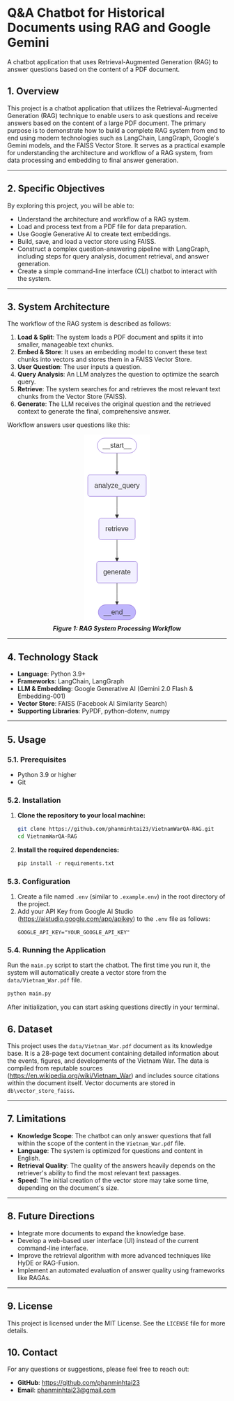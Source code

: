 # Q&A Chatbot for Historical Documents using RAG and Google Gemini

A chatbot application that uses Retrieval-Augmented Generation (RAG) to answer questions based on the content of a PDF document.


## 1. Overview

This project is a chatbot application that utilizes the Retrieval-Augmented Generation (RAG) technique to enable users to ask questions and receive answers based on the content of a large PDF document. The primary purpose is to demonstrate how to build a complete RAG system from end to end using modern technologies such as LangChain, LangGraph, Google's Gemini models, and the FAISS Vector Store. It serves as a practical example for understanding the architecture and workflow of a RAG system, from data processing and embedding to final answer generation.

---

## 2. Specific Objectives

By exploring this project, you will be able to:
- Understand the architecture and workflow of a RAG system.
- Load and process text from a PDF file for data preparation.
- Use Google Generative AI to create text embeddings.
- Build, save, and load a vector store using FAISS.
- Construct a complex question-answering pipeline with LangGraph, including steps for query analysis, document retrieval, and answer generation.
- Create a simple command-line interface (CLI) chatbot to interact with the system.

---

## 3. System Architecture

The workflow of the RAG system is described as follows:

1.  **Load & Split**: The system loads a PDF document and splits it into smaller, manageable text chunks.
2.  **Embed & Store**: It uses an embedding model to convert these text chunks into vectors and stores them in a FAISS Vector Store.
3.  **User Question**: The user inputs a question.
4.  **Query Analysis**: An LLM analyzes the question to optimize the search query.
5.  **Retrieve**: The system searches for and retrieves the most relevant text chunks from the Vector Store (FAISS).
6.  **Generate**: The LLM receives the original question and the retrieved context to generate the final, comprehensive answer.

Workflow answers user questions like this:

<div align="center">
  <img src="./rag_system_graph.png" alt="RAG System Workflow" />
  <br>
  <strong><em>Figure 1: RAG System Processing Workflow</em></strong>
</div>

---

## 4. Technology Stack

-   **Language**: Python 3.9+
-   **Frameworks**: LangChain, LangGraph
-   **LLM & Embedding**: Google Generative AI (Gemini 2.0 Flash & Embedding-001)
-   **Vector Store**: FAISS (Facebook AI Similarity Search)
-   **Supporting Libraries**: PyPDF, python-dotenv, numpy

---

## 5. Usage

### 5.1. Prerequisites
-   Python 3.9 or higher
-   Git

### 5.2. Installation

1.  **Clone the repository to your local machine:**
    ```bash
    git clone https://github.com/phanminhtai23/VietnamWarQA-RAG.git
    cd VietnamWarQA-RAG
    ```

2.  **Install the required dependencies:**
    ```bash
    pip install -r requirements.txt
    ```

### 5.3. Configuration

1.  Create a file named `.env` (similar to `.example.env`) in the root directory of the project.
2.  Add your API Key from Google AI Studio (https://aistudio.google.com/app/apikey) to the `.env` file as follows:
    ```
    GOOGLE_API_KEY="YOUR_GOOGLE_API_KEY"
    ```

### 5.4. Running the Application

Run the `main.py` script to start the chatbot. The first time you run it, the system will automatically create a vector store from the `data/Vietnam_War.pdf` file.
```bash
python main.py
```
After initialization, you can start asking questions directly in your terminal.

## 6. Dataset

This project uses the `data/Vietnam_War.pdf` document as its knowledge base. It is a 28-page text document containing detailed information about the events, figures, and developments of the Vietnam War. The data is compiled from reputable sources (https://en.wikipedia.org/wiki/Vietnam_War) and includes source citations within the document itself. Vector documents are stored in `db\vector_store_faiss`.

---

## 7. Limitations

-   **Knowledge Scope**: The chatbot can only answer questions that fall within the scope of the content in the `Vietnam_War.pdf` file.
-   **Language**: The system is optimized for questions and content in English.
-   **Retrieval Quality**: The quality of the answers heavily depends on the retriever's ability to find the most relevant text passages.
-   **Speed**: The initial creation of the vector store may take some time, depending on the document's size.

---

## 8. Future Directions

-   Integrate more documents to expand the knowledge base.
-   Develop a web-based user interface (UI) instead of the current command-line interface.
-   Improve the retrieval algorithm with more advanced techniques like HyDE or RAG-Fusion.
-   Implement an automated evaluation of answer quality using frameworks like RAGAs.

---

## 9. License

This project is licensed under the MIT License. See the `LICENSE` file for more details.


## 10. Contact

For any questions or suggestions, please feel free to reach out:

-   **GitHub**: https://github.com/phanminhtai23
-   **Email**: phanminhtai23@gmail.com